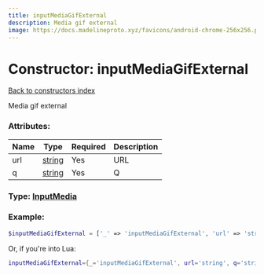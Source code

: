 ```yaml
---
title: inputMediaGifExternal
description: Media gif external
image: https://docs.madelineproto.xyz/favicons/android-chrome-256x256.png
---
```

# Constructor: inputMediaGifExternal  
[Back to constructors index](index.md)



Media gif external

### Attributes:

| Name     |    Type       | Required | Description |
|----------|---------------|----------|-------------|
|url|[string](../types/string.md) | Yes|URL|
|q|[string](../types/string.md) | Yes|Q|



### Type: [InputMedia](../types/InputMedia.md)


### Example:

```php
$inputMediaGifExternal = ['_' => 'inputMediaGifExternal', 'url' => 'string', 'q' => 'string'];
```  


Or, if you're into Lua:

```lua
inputMediaGifExternal={_='inputMediaGifExternal', url='string', q='string'}

```


